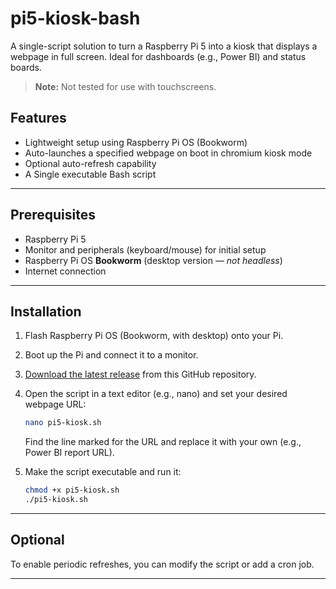 # pi5-kiosk-bash

A single-script solution to turn a Raspberry Pi 5 into a kiosk that displays a webpage in full screen. Ideal for dashboards (e.g., Power BI) and status boards.

> **Note:** Not tested for use with touchscreens.

## Features

- Lightweight setup using Raspberry Pi OS (Bookworm)
- Auto-launches a specified webpage on boot in chromium kiosk mode
- Optional auto-refresh capability
- A Single executable Bash script

---

## Prerequisites

- Raspberry Pi 5
- Monitor and peripherals (keyboard/mouse) for initial setup
- Raspberry Pi OS **Bookworm** (desktop version — *not headless*)
- Internet connection

---

## Installation

1. Flash Raspberry Pi OS (Bookworm, with desktop) onto your Pi.
2. Boot up the Pi and connect it to a monitor.
3. [Download the latest release](https://github.com/uniqpy/pi5-kiosk-bash/releases) from this GitHub repository.
4. Open the script in a text editor (e.g., nano) and set your desired webpage URL:

   ```bash
   nano pi5-kiosk.sh
   ```

   Find the line marked for the URL and replace it with your own (e.g., Power BI report URL).

5. Make the script executable and run it:

   ```bash
   chmod +x pi5-kiosk.sh
   ./pi5-kiosk.sh
   ```

---

## Optional

To enable periodic refreshes, you can modify the script or add a cron job.

---
